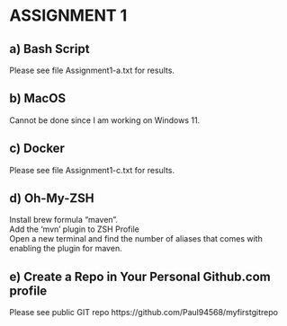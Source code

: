 <h1>ASSIGNMENT 1</h1>

<h2>a) Bash Script</h2>
Please see file Assignment1-a.txt for results.

<h2>b) MacOS</h2>
Cannot be done since I am working on Windows 11.

<h2>c) Docker</h2>
Please see file Assignment1-c.txt for results.

<h2>d) Oh-My-ZSH</h2>
Install brew formula “maven”.<br/>
Add the ‘mvn’ plugin to ZSH Profile<br/>
Open a new terminal and find the number of aliases that comes with enabling the plugin for maven.

<h2>e)  Create a Repo in Your Personal Github.com profile</h2>
Please see public GIT repo https://github.com/Paul94568/myfirstgitrepo
